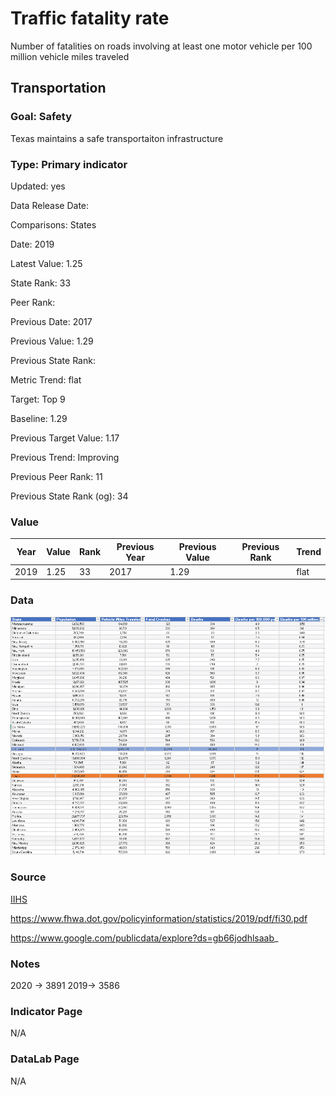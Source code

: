 # Traffic fatality rate

Number of fatalities on roads involving at least one motor vehicle per 100 million vehicle miles traveled

## Transportation

### Goal: Safety

Texas maintains a safe transportaiton infrastructure

### Type: Primary indicator

Updated: yes

Data Release Date: 


Comparisons: States

Date: 2019

Latest Value: 1.25 

State Rank: 33

Peer Rank: 

Previous Date: 2017

Previous Value: 1.29

Previous State Rank: 

Metric Trend: flat

Target: Top 9

Baseline: 1.29

Previous Target Value: 1.17

Previous Trend: Improving

Previous Peer Rank: 11

Previous State Rank (og): 34

### Value


| Year      |  Value      | Rank        | Previous Year | Previous Value | Previous Rank | Trend | 
| ----------- | ----------- | ----------- | ----------- | ----------- | ----------- | -----------|
|   2019      |  1.25      |    33       |      2017   |   1.29      |          |    flat       | 

### Data

![VMT](./vmt.PNG)



### Source

[IIHS](https://www.iihs.org/topics/fatality-statistics/detail/state-by-state)

<!-- [NSC - Injury Facts](https://injuryfacts.nsc.org/motor-vehicle/overview/preliminary-estimates/data-details/) -->

https://www.fhwa.dot.gov/policyinformation/statistics/2019/pdf/fi30.pdf

https://www.google.com/publicdata/explore?ds=gb66jodhlsaab_

### Notes

2020 -> 3891
2019-> 3586

### Indicator Page

N/A

### DataLab Page

N/A